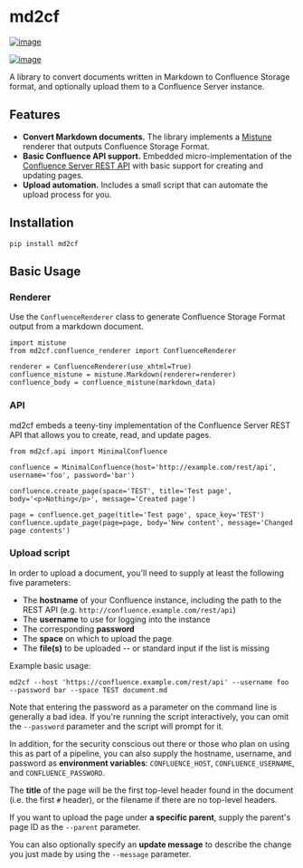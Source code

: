 # md2cf

[![image](https://img.shields.io/travis/iamjackg/md2cf/master.svg?label=master)](https://travis-ci.org/iamjackg/md2cf)

[![image](https://img.shields.io/travis/iamjackg/md2cf/develop.svg?label=develop)](https://travis-ci.org/iamjackg/md2cf)

A library to convert documents written in Markdown to Confluence Storage
format, and optionally upload them to a Confluence Server instance.

## Features

  - **Convert Markdown documents.** The library implements a
    [Mistune](https://github.com/lepture/mistune) renderer that outputs
    Confluence Storage Format.
  - **Basic Confluence API support.** Embedded micro-implementation of
    the [Confluence Server REST
    API](https://developer.atlassian.com/server/confluence/confluence-server-rest-api/)
    with basic support for creating and updating pages.
  - **Upload automation.** Includes a small script that can automate the
    upload process for you.

## Installation

```
pip install md2cf
```

## Basic Usage

### Renderer

Use the `ConfluenceRenderer` class to generate Confluence Storage Format
output from a markdown document.

``` sourceCode python
import mistune
from md2cf.confluence_renderer import ConfluenceRenderer

renderer = ConfluenceRenderer(use_xhtml=True)
confluence_mistune = mistune.Markdown(renderer=renderer)
confluence_body = confluence_mistune(markdown_data)
```

### API

md2cf embeds a teeny-tiny implementation of the Confluence Server REST
API that allows you to create, read, and update pages.

``` sourceCode python
from md2cf.api import MinimalConfluence

confluence = MinimalConfluence(host='http://example.com/rest/api', username='foo', password='bar')

confluence.create_page(space='TEST', title='Test page', body='<p>Nothing</p>', message='Created page')

page = confluence.get_page(title='Test page', space_key='TEST')
confluence.update_page(page=page, body='New content', message='Changed page contents')
```

### Upload script

In order to upload a document, you'll need to supply at least the
following five parameters:

  - The **hostname** of your Confluence instance, including the path to
    the REST API (e.g. `http://confluence.example.com/rest/api`)
  - The **username** to use for logging into the instance
  - The corresponding **password**
  - The **space** on which to upload the page
  - The **file(s)** to be uploaded -- or standard input if the list is
    missing

Example basic
    usage:

    md2cf --host 'https://confluence.example.com/rest/api' --username foo --password bar --space TEST document.md

Note that entering the password as a parameter on the command line is
generally a bad idea. If you're running the script interactively, you
can omit the `--password` parameter and the script will prompt for it.

In addition, for the security conscious out there or those who plan on
using this as part of a pipeline, you can also supply the hostname,
username, and password as **environment variables**: `CONFLUENCE_HOST`,
`CONFLUENCE_USERNAME`, and `CONFLUENCE_PASSWORD`.

The **title** of the page will be the first top-level header found in
the document (i.e. the first `#` header), or the filename if there are
no top-level headers.

If you want to upload the page under **a specific parent**, supply the
parent's page ID as the `--parent` parameter.

You can also optionally specify an **update message** to describe the
change you just made by using the `--message` parameter.
